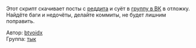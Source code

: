 Этот скрипт скачивает посты с [реддита](https://www.reddit.com) и суёт в [группу в ВК](https://vk.com/rmildlyinteresting) в отложку.  
Найдёте баги и недочёты, делайте коммиты, не будет лишним поправить.


Автор: [btvoidx](https://vk.com/btvoidx)  
Группа: [тык](https://vk.com/rmildlyinteresting)
